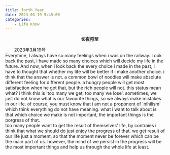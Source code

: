 ```yaml
---
title: forth Year
date: 2023-03-19 9:45:00
categories:
    - Life Know
---
```

<p style="text-indent:2em;text-align:center;font-weight:bold">
长夜将至
</p>

<p style="text-indent:2em">
2023年3月19号<br>
Everytime, I always have so many feelings when i was on the railway. Look back the past, i have made so many choices which will decide my life in the future. And now, when i look back the every choice i made in the past, i have to thought that whether my life will be better if i make another choice. i think that the answer is not. a common bowl of noodles will make absolute different feeling for different people. a hungry people will get most satisfaction when he get that, but the rich people will not. this status mean what? i think this is 'too many we get, too many we lose'. sometimes, we just do not know what is our favourite things, so we always make mistakes in our life. of course, you must know that i am not a proponent of 'nihilism' which think everything do not have meaning. what i want to talk about is that which choice we make is not important, the important things is the porgress of that.<br>
too many people want to get the result of themselves' life, by contraies i think that what we should do just enjoy the progress of that. we get result of our life just a moment, so that the moment never be forever which can be the main part of us. however, the mind of we persist in the progress will be the most important things and help us through the whole life at least. 
</p>